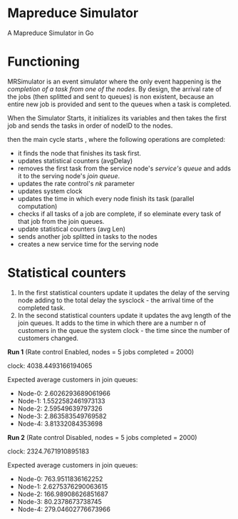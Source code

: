 # Mapreduce Simulator

A Mapreduce Simulator in Go

# Functioning
MRSimulator is an event simulator where the only event happening is the *completion of a task from one of the nodes*.
By design, the arrival rate of the jobs (then splitted and sent to queues) is non existent, because an entire new job is provided and sent to the queues when a task is completed.

When the Simulator Starts, it initializes its variables and then takes the first job and sends the tasks in order of nodeID to the nodes.

then the main cycle starts , where the following operations are completed:

- it finds the node that finishes its task first.
- updates statistical counters (avgDelay)
- removes the first task from the service node's *service's queue* and adds it to the serving node's *join queue*.
- updates the rate control's *nk* parameter
- updates system clock
- updates the time in which every node finish its task (parallel computation)
- checks if all tasks of a job are complete, if so eleminate every task of that job from the join queues.
- update statistical counters (avg Len)
- sends another job splitted in tasks to the nodes
- creates a new service time for the serving node

# Statistical counters
1) In the first statistical counters update it updates the delay of the serving node adding to the total delay the sysclock - the arrival time of the completed task.
2) In the second statistical counters update it updates the avg length of the join queues. It adds to the time in which there are a number n of customers in the queue the system clock - the time since the number of customers changed.

**Run 1** (Rate control Enabled, nodes = 5 jobs completed = 2000)

clock: 4038.4493166194065

Expected average customers in join queues:

- Node-0: 2.6026293689061966
- Node-1: 1.5522582461973133
- Node-2: 2.59549639797326
- Node-3: 2.863583549769582
- Node-4: 3.81332084353698

**Run 2** (Rate control Disabled, nodes = 5 jobs completed = 2000)

clock: 2324.7671910895183

Expected average customers in join queues:

- Node-0: 763.9511836162252
- Node-1: 2.6275376290063615
- Node-2: 166.98908626851687
- Node-3: 80.2378673738745
- Node-4: 279.04602776673966